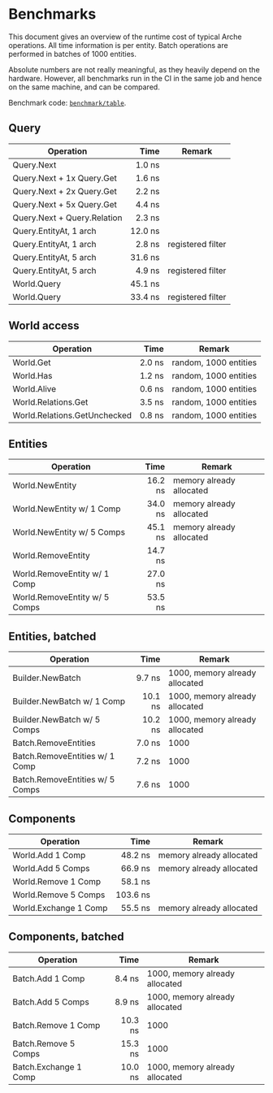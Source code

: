 # Benchmarks

This document gives an overview of the runtime cost of typical Arche operations.
All time information is per entity.
Batch operations are performed in batches of 1000 entities.

Absolute numbers are not  really meaningful, as they heavily depend on the hardware.
However, all benchmarks run in the CI in the same job and hence on the same machine, and can be compared.

Benchmark code: [`benchmark/table`](https://github.com/mlange-42/arche/tree/main/benchmark/table).

## Query

| Operation                        | Time         | Remark                       |
|----------------------------------|-------------:|------------------------------|
| Query.Next                       |       1.0 ns |                              |
| Query.Next + 1x Query.Get        |       1.6 ns |                              |
| Query.Next + 2x Query.Get        |       2.2 ns |                              |
| Query.Next + 5x Query.Get        |       4.4 ns |                              |
| Query.Next + Query.Relation      |       2.3 ns |                              |
| Query.EntityAt, 1 arch           |      12.0 ns |                              |
| Query.EntityAt, 1 arch           |       2.8 ns | registered filter            |
| Query.EntityAt, 5 arch           |      31.6 ns |                              |
| Query.EntityAt, 5 arch           |       4.9 ns | registered filter            |
| World.Query                      |      45.1 ns |                              |
| World.Query                      |      33.4 ns | registered filter            |

## World access

| Operation                        | Time         | Remark                       |
|----------------------------------|-------------:|------------------------------|
| World.Get                        |       2.0 ns | random, 1000 entities        |
| World.Has                        |       1.2 ns | random, 1000 entities        |
| World.Alive                      |       0.6 ns | random, 1000 entities        |
| World.Relations.Get              |       3.5 ns | random, 1000 entities        |
| World.Relations.GetUnchecked     |       0.8 ns | random, 1000 entities        |

## Entities

| Operation                        | Time         | Remark                       |
|----------------------------------|-------------:|------------------------------|
| World.NewEntity                  |      16.2 ns | memory already allocated     |
| World.NewEntity w/ 1 Comp        |      34.0 ns | memory already allocated     |
| World.NewEntity w/ 5 Comps       |      45.1 ns | memory already allocated     |
| World.RemoveEntity               |      14.7 ns |                              |
| World.RemoveEntity w/ 1 Comp     |      27.0 ns |                              |
| World.RemoveEntity w/ 5 Comps    |      53.5 ns |                              |

## Entities, batched

| Operation                        | Time         | Remark                       |
|----------------------------------|-------------:|------------------------------|
| Builder.NewBatch                 |       9.7 ns | 1000, memory already allocated |
| Builder.NewBatch w/ 1 Comp       |      10.1 ns | 1000, memory already allocated |
| Builder.NewBatch w/ 5 Comps      |      10.2 ns | 1000, memory already allocated |
| Batch.RemoveEntities             |       7.0 ns | 1000                         |
| Batch.RemoveEntities w/ 1 Comp   |       7.2 ns | 1000                         |
| Batch.RemoveEntities w/ 5 Comps  |       7.6 ns | 1000                         |

## Components

| Operation                        | Time         | Remark                       |
|----------------------------------|-------------:|------------------------------|
| World.Add 1 Comp                 |      48.2 ns | memory already allocated     |
| World.Add 5 Comps                |      66.9 ns | memory already allocated     |
| World.Remove 1 Comp              |      58.1 ns |                              |
| World.Remove 5 Comps             |     103.6 ns |                              |
| World.Exchange 1 Comp            |      55.5 ns | memory already allocated     |

## Components, batched

| Operation                        | Time         | Remark                       |
|----------------------------------|-------------:|------------------------------|
| Batch.Add 1 Comp                 |       8.4 ns | 1000, memory already allocated |
| Batch.Add 5 Comps                |       8.9 ns | 1000, memory already allocated |
| Batch.Remove 1 Comp              |      10.3 ns | 1000                         |
| Batch.Remove 5 Comps             |      15.3 ns | 1000                         |
| Batch.Exchange 1 Comp            |      10.0 ns | 1000, memory already allocated |
